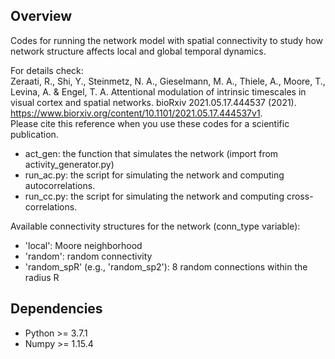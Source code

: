 ## Overview
Codes for running the network model with spatial connectivity to study how network structure affects local and global temporal dynamics.

For details check:   
Zeraati, R., Shi, Y., Steinmetz, N. A., Gieselmann, M. A., Thiele, A., Moore, T., Levina, A. & Engel, T. A. Attentional modulation of intrinsic timescales in visual cortex and spatial networks. bioRxiv 2021.05.17.444537 (2021). https://www.biorxiv.org/content/10.1101/2021.05.17.444537v1.  
Please cite this reference when you use these codes for a scientific publication.


- act_gen: the function that simulates the network (import from activity_generator.py)
- run_ac.py: the script for simulating the network and computing autocorrelations.
- run_cc.py: the script for simulating the network and computing cross-correlations.

Available connectivity structures for the network (conn_type variable):
- 'local': Moore neighborhood
- 'random': random connectivity
- 'random_spR' (e.g., 'random_sp2'): 8 random connections within the radius R


## Dependencies
- Python >= 3.7.1
- Numpy >= 1.15.4 
